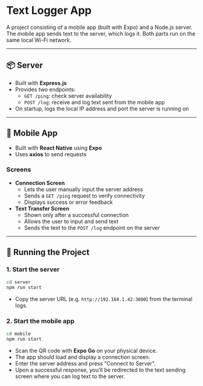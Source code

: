 # Text Logger App

A project consisting of a mobile app (built with Expo) and a Node.js server. The mobile app sends text to the server, which logs it. Both parts run on the same local Wi-Fi network.

---

## 📦 Server

- Built with **Express.js**
- Provides two endpoints:
  - `GET /ping`: check server availability
  - `POST /log`: receive and log text sent from the mobile app
- On startup, logs the local IP address and port the server is running on

---

## 📱 Mobile App

- Built with **React Native** using **Expo**
- Uses **axios** to send requests

### Screens

- **Connection Screen**
  - Lets the user manually input the server address
  - Sends a `GET /ping` request to verify connectivity
  - Displays success or error feedback
- **Text Transfer Screen**
  - Shown only after a successful connection
  - Allows the user to input and send text
  - Sends the text to the `POST /log` endpoint on the server

---

## 🚀 Running the Project

### 1. Start the server

```bash
cd server
npm run start
```

- Copy the server URL (e.g. `http://192.168.1.42:3000`) from the terminal logs.

### 2. Start the mobile app

```bash
cd mobile
npm run start
```

- Scan the QR code with **Expo Go** on your physical device.
- The app should load and display a connection screen.
- Enter the server address and press "Connect to Server".
- Upon a successful response, you'll be redirected to the text sending screen where you can log text to the server.
